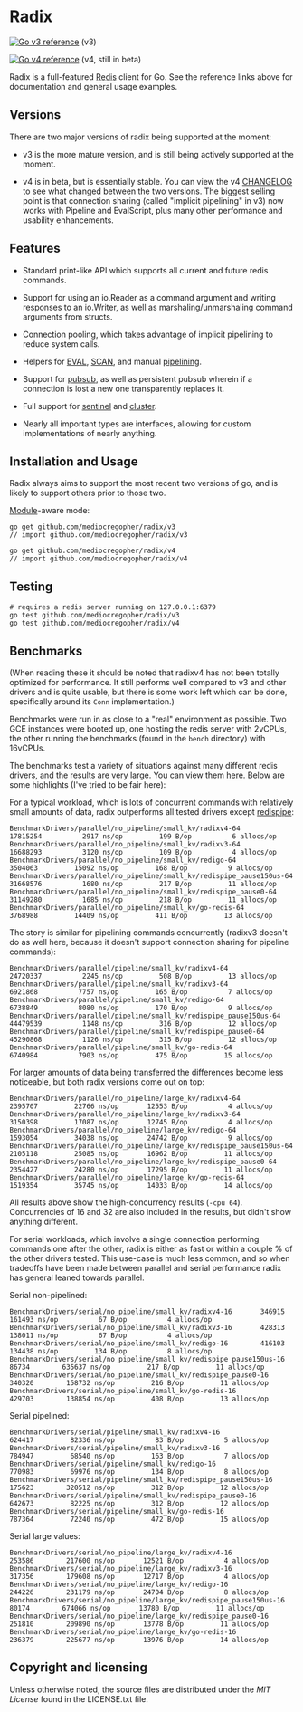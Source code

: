 # Radix

[![Go v3 reference](https://pkg.go.dev/badge/github.com/mediocregopher/radix/v3.svg)](https://pkg.go.dev/github.com/mediocregopher/radix/v3#section-documentation) (v3)

[![Go v4 reference](https://pkg.go.dev/badge/github.com/mediocregopher/radix/v4.svg)](https://pkg.go.dev/github.com/mediocregopher/radix/v4#section-documentation) (v4, still in beta)

Radix is a full-featured [Redis][redis] client for Go. See the reference links
above for documentation and general usage examples.

## Versions

There are two major versions of radix being supported at the moment:

* v3 is the more mature version, and is still being actively supported at the
  moment.

* v4 is in beta, but is essentially stable. You can view the v4
  [CHANGELOG][v4changelog] to see what changed between the two versions. The
  biggest selling point is that connection sharing (called "implicit pipelining"
  in v3) now works with Pipeline and EvalScript, plus many other performance and
  usability enhancements.

[v4changelog]: https://github.com/mediocregopher/radix/blob/v4/CHANGELOG.md

## Features

* Standard print-like API which supports all current and future redis commands.

* Support for using an io.Reader as a command argument and writing responses to
  an io.Writer, as well as marshaling/unmarshaling command arguments from
  structs.

* Connection pooling, which takes advantage of implicit pipelining to reduce
  system calls.

* Helpers for [EVAL][eval], [SCAN][scan], and manual [pipelining][pipelining].

* Support for [pubsub][pubsub], as well as persistent pubsub wherein if a
  connection is lost a new one transparently replaces it.

* Full support for [sentinel][sentinel] and [cluster][cluster].

* Nearly all important types are interfaces, allowing for custom implementations
  of nearly anything.

## Installation and Usage

Radix always aims to support the most recent two versions of go, and is likely
to support others prior to those two.

[Module][module]-aware mode:

    go get github.com/mediocregopher/radix/v3
    // import github.com/mediocregopher/radix/v3

    go get github.com/mediocregopher/radix/v4
    // import github.com/mediocregopher/radix/v4

## Testing

    # requires a redis server running on 127.0.0.1:6379
    go test github.com/mediocregopher/radix/v3
    go test github.com/mediocregopher/radix/v4

## Benchmarks

(When reading these it should be noted that radixv4 has not been totally
optimized for performance. It still performs well compared to v3 and other
drivers and is quite usable, but there is some work left which can be done,
specifically around its `Conn` implementation.)

Benchmarks were run in as close to a "real" environment as possible. Two GCE
instances were booted up, one hosting the redis server with 2vCPUs, the other
running the benchmarks (found in the `bench` directory) with 16vCPUs.

The benchmarks test a variety of situations against many different redis
drivers, and the results are very large. You can view them [here][bench
results]. Below are some highlights (I've tried to be fair here):

For a typical workload, which is lots of concurrent commands with relatively
small amounts of data, radix outperforms all tested drivers except
[redispipe][redispipe]:

```
BenchmarkDrivers/parallel/no_pipeline/small_kv/radixv4-64                    	17815254	      2917 ns/op	     199 B/op	       6 allocs/op
BenchmarkDrivers/parallel/no_pipeline/small_kv/radixv3-64                    	16688293	      3120 ns/op	     109 B/op	       4 allocs/op
BenchmarkDrivers/parallel/no_pipeline/small_kv/redigo-64                     	 3504063	     15092 ns/op	     168 B/op	       9 allocs/op
BenchmarkDrivers/parallel/no_pipeline/small_kv/redispipe_pause150us-64       	31668576	      1680 ns/op	     217 B/op	      11 allocs/op
BenchmarkDrivers/parallel/no_pipeline/small_kv/redispipe_pause0-64           	31149280	      1685 ns/op	     218 B/op	      11 allocs/op
BenchmarkDrivers/parallel/no_pipeline/small_kv/go-redis-64                   	 3768988	     14409 ns/op	     411 B/op	      13 allocs/op
```

The story is similar for pipelining commands concurrently (radixv3 doesn't do as
well here, because it doesn't support connection sharing for pipeline commands):

```
BenchmarkDrivers/parallel/pipeline/small_kv/radixv4-64                       	24720337	      2245 ns/op	     508 B/op	      13 allocs/op
BenchmarkDrivers/parallel/pipeline/small_kv/radixv3-64                       	 6921868	      7757 ns/op	     165 B/op	       7 allocs/op
BenchmarkDrivers/parallel/pipeline/small_kv/redigo-64                        	 6738849	      8080 ns/op	     170 B/op	       9 allocs/op
BenchmarkDrivers/parallel/pipeline/small_kv/redispipe_pause150us-64          	44479539	      1148 ns/op	     316 B/op	      12 allocs/op
BenchmarkDrivers/parallel/pipeline/small_kv/redispipe_pause0-64              	45290868	      1126 ns/op	     315 B/op	      12 allocs/op
BenchmarkDrivers/parallel/pipeline/small_kv/go-redis-64                      	 6740984	      7903 ns/op	     475 B/op	      15 allocs/op
```

For larger amounts of data being transferred the differences become less
noticeable, but both radix versions come out on top:

```
BenchmarkDrivers/parallel/no_pipeline/large_kv/radixv4-64                    	 2395707	     22766 ns/op	   12553 B/op	       4 allocs/op
BenchmarkDrivers/parallel/no_pipeline/large_kv/radixv3-64                    	 3150398	     17087 ns/op	   12745 B/op	       4 allocs/op
BenchmarkDrivers/parallel/no_pipeline/large_kv/redigo-64                     	 1593054	     34038 ns/op	   24742 B/op	       9 allocs/op
BenchmarkDrivers/parallel/no_pipeline/large_kv/redispipe_pause150us-64       	 2105118	     25085 ns/op	   16962 B/op	      11 allocs/op
BenchmarkDrivers/parallel/no_pipeline/large_kv/redispipe_pause0-64           	 2354427	     24280 ns/op	   17295 B/op	      11 allocs/op
BenchmarkDrivers/parallel/no_pipeline/large_kv/go-redis-64                   	 1519354	     35745 ns/op	   14033 B/op	      14 allocs/op
```

All results above show the high-concurrency results (`-cpu 64`). Concurrencies
of 16 and 32 are also included in the results, but didn't show anything
different.

For serial workloads, which involve a single connection performing commands
one after the other, radix is either as fast or within a couple % of the other
drivers tested. This use-case is much less common, and so when tradeoffs have
been made between parallel and serial performance radix has general leaned
towards parallel.

Serial non-pipelined:

```
BenchmarkDrivers/serial/no_pipeline/small_kv/radixv4-16 	  346915	    161493 ns/op	      67 B/op	       4 allocs/op
BenchmarkDrivers/serial/no_pipeline/small_kv/radixv3-16 	  428313	    138011 ns/op	      67 B/op	       4 allocs/op
BenchmarkDrivers/serial/no_pipeline/small_kv/redigo-16  	  416103	    134438 ns/op	     134 B/op	       8 allocs/op
BenchmarkDrivers/serial/no_pipeline/small_kv/redispipe_pause150us-16         	   86734	    635637 ns/op	     217 B/op	      11 allocs/op
BenchmarkDrivers/serial/no_pipeline/small_kv/redispipe_pause0-16             	  340320	    158732 ns/op	     216 B/op	      11 allocs/op
BenchmarkDrivers/serial/no_pipeline/small_kv/go-redis-16                     	  429703	    138854 ns/op	     408 B/op	      13 allocs/op
```

Serial pipelined:

```
BenchmarkDrivers/serial/pipeline/small_kv/radixv4-16                         	  624417	     82336 ns/op	      83 B/op	       5 allocs/op
BenchmarkDrivers/serial/pipeline/small_kv/radixv3-16                         	  784947	     68540 ns/op	     163 B/op	       7 allocs/op
BenchmarkDrivers/serial/pipeline/small_kv/redigo-16                          	  770983	     69976 ns/op	     134 B/op	       8 allocs/op
BenchmarkDrivers/serial/pipeline/small_kv/redispipe_pause150us-16            	  175623	    320512 ns/op	     312 B/op	      12 allocs/op
BenchmarkDrivers/serial/pipeline/small_kv/redispipe_pause0-16                	  642673	     82225 ns/op	     312 B/op	      12 allocs/op
BenchmarkDrivers/serial/pipeline/small_kv/go-redis-16                        	  787364	     72240 ns/op	     472 B/op	      15 allocs/op
```

Serial large values:

```
BenchmarkDrivers/serial/no_pipeline/large_kv/radixv4-16                      	  253586	    217600 ns/op	   12521 B/op	       4 allocs/op
BenchmarkDrivers/serial/no_pipeline/large_kv/radixv3-16                      	  317356	    179608 ns/op	   12717 B/op	       4 allocs/op
BenchmarkDrivers/serial/no_pipeline/large_kv/redigo-16                       	  244226	    231179 ns/op	   24704 B/op	       8 allocs/op
BenchmarkDrivers/serial/no_pipeline/large_kv/redispipe_pause150us-16         	   80174	    674066 ns/op	   13780 B/op	      11 allocs/op
BenchmarkDrivers/serial/no_pipeline/large_kv/redispipe_pause0-16             	  251810	    209890 ns/op	   13778 B/op	      11 allocs/op
BenchmarkDrivers/serial/no_pipeline/large_kv/go-redis-16                     	  236379	    225677 ns/op	   13976 B/op	      14 allocs/op
```


[bench results]: https://github.com/mediocregopher/radix/blob/v4/bench/bench_results.txt

## Copyright and licensing

Unless otherwise noted, the source files are distributed under the *MIT License*
found in the LICENSE.txt file.

[redis]: http://redis.io
[godoc]: https://godoc.org/github.com/mediocregopher/radix
[eval]: https://redis.io/commands/eval
[scan]: https://redis.io/commands/scan
[pipelining]: https://redis.io/topics/pipelining
[pubsub]: https://redis.io/topics/pubsub
[sentinel]: http://redis.io/topics/sentinel
[cluster]: http://redis.io/topics/cluster-spec
[module]: https://github.com/golang/go/wiki/Modules
[redispipe]: https://github.com/joomcode/redispipe
